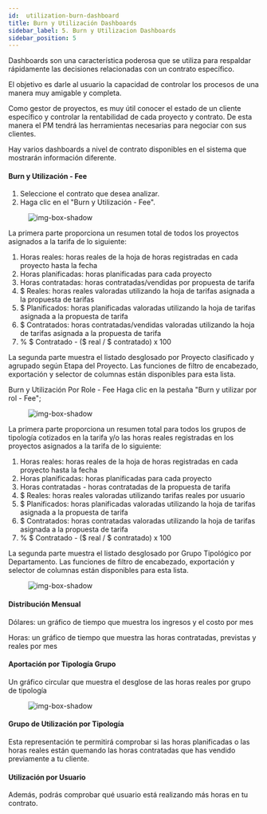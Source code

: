 ```yaml
---
id:  utilization-burn-dashboard
title: Burn y Utilización Dashboards
sidebar_label: 5. Burn y Utilizacion Dashboards
sidebar_position: 5
--- 
```


Dashboards son una característica poderosa que se utiliza para respaldar rápidamente las decisiones relacionadas con un contrato específico.

El objetivo es darle al usuario la capacidad de controlar los procesos de una manera muy amigable y completa.

Como gestor de proyectos, es muy útil conocer el estado de un cliente específico y controlar la rentabilidad de cada proyecto y contrato. De esta manera el PM tendrá las herramientas necesarias para negociar con sus clientes.

Hay varios dashboards a nivel de contrato disponibles en el sistema que mostrarán información diferente.

#### Burn y Utilización - Fee

1. Seleccione el contrato que desea analizar.
2. Haga clic en el "Burn y Utilización - Fee".

<figure>

![img-box-shadow](/img/university/dashboards/burn-utilization-dashboard/university-burn-utilization-1.png)
<figcaption></figcaption>
</figure>

La primera parte proporciona un resumen total de todos los proyectos asignados a la tarifa de lo siguiente:

1. Horas reales: horas reales de la hoja de horas registradas en cada proyecto hasta la fecha
2. Horas planificadas: horas planificadas para cada proyecto
3. Horas contratadas: horas contratadas/vendidas por propuesta de tarifa
4. $ Reales: horas reales valoradas utilizando la hoja de tarifas asignada a la propuesta de tarifas
5. $ Planificados: horas planificadas valoradas utilizando la hoja de tarifas asignada a la propuesta de tarifa
6. $ Contratados: horas contratadas/vendidas valoradas utilizando la hoja de tarifas asignada a la propuesta de tarifa
7. % $ Contratado - ($ real / $ contratado) x 100

La segunda parte muestra el listado desglosado por Proyecto clasificado y agrupado según Etapa del Proyecto. Las funciones de filtro de encabezado, exportación y selector de columnas están disponibles para esta lista.

Burn y Utilización Por Role - Fee
Haga clic en la pestaña "Burn y utilizar por rol - Fee";
<figure>

![img-box-shadow](/img/university/dashboards/burn-utilization-dashboard/university-burn-utilization-2.png)
<figcaption></figcaption>
</figure> 

La primera parte proporciona un resumen total para todos los grupos de tipología cotizados en la tarifa y/o las horas reales registradas en los proyectos asignados a la tarifa de lo siguiente:

1. Horas reales: horas reales de la hoja de horas registradas en cada proyecto hasta la fecha
2. Horas planificadas: horas planificadas para cada proyecto
3. Horas contratadas - horas contratadas de la propuesta de tarifa
4. $ Reales: horas reales valoradas utilizando tarifas reales por usuario
5. $ Planificados: horas planificadas valoradas utilizando la hoja de tarifas asignada a la propuesta de tarifa
6. $ Contratados: horas contratadas valoradas utilizando la hoja de tarifas asignada a la propuesta de tarifa
7. % $ Contratado - ($ real / $ contratado) x 100

La segunda parte muestra el listado desglosado por Grupo Tipológico por Departamento. Las funciones de filtro de encabezado, exportación y selector de columnas están disponibles para esta lista.

<figure>

![img-box-shadow](/img/university/dashboards/burn-utilization-dashboard/university-burn-utilization-3.png)
<figcaption></figcaption>
</figure>

#### Distribución Mensual

Dólares: un gráfico de tiempo que muestra los ingresos y el costo por mes

Horas: un gráfico de tiempo que muestra las horas contratadas, previstas y reales por mes

#### Aportación por Tipología Grupo

Un gráfico circular que muestra el desglose de las horas reales por grupo de tipología

<figure>

![img-box-shadow](/img/university/dashboards/burn-utilization-dashboard/university-burn-utilization-4.png)
<figcaption></figcaption>
</figure> 

#### Grupo de Utilización por Tipología

Esta representación te permitirá comprobar si las horas planificadas o las horas reales están quemando las horas contratadas que has vendido previamente a tu cliente.

#### Utilización por Usuario

Además, podrás comprobar qué usuario está realizando más horas en tu contrato.
